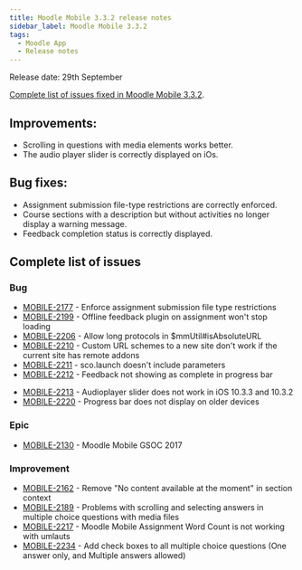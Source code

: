 ```yaml
---
title: Moodle Mobile 3.3.2 release notes
sidebar_label: Moodle Mobile 3.3.2
tags:
  - Moodle App
  - Release notes
---
```


Release date: 29th September

[Complete list of issues fixed in Moodle Mobile 3.3.2](http://moodle.atlassian.net/secure/IssueNavigator!executeAdvanced.jspa?jqlQuery=project+%3D+mobile+and+resolution+%3D+fixed+AND+fixVersion+in+%28%223.3.2%22%29).

## Improvements:

- Scrolling in questions with media elements works better.
- The audio player slider is correctly displayed on iOs.

## Bug fixes:

- Assignment submission file-type restrictions are correctly enforced.
- Course sections with a description but without activities no longer display a warning message.
- Feedback completion status is correctly displayed.

## Complete list of issues

### Bug

- [MOBILE-2177](https://moodle.atlassian.net/browse/MOBILE-2177) - Enforce assignment submission file type restrictions
- [MOBILE-2199](https://moodle.atlassian.net/browse/MOBILE-2199) - Offline feedback plugin on assignment won't stop loading
- [MOBILE-2206](https://moodle.atlassian.net/browse/MOBILE-2206) - Allow long protocols in $mmUtil#isAbsoluteURL
- [MOBILE-2210](https://moodle.atlassian.net/browse/MOBILE-2210) - Custom URL schemes to a new site don't work if the current site has remote addons
- [MOBILE-2211](https://moodle.atlassian.net/browse/MOBILE-2211) - sco.launch doesn't include parameters
- [MOBILE-2212](https://moodle.atlassian.net/browse/MOBILE-2212) - Feedback not showing as complete in progress bar
<!-- cspell:disable-next-line -->
- [MOBILE-2213](https://moodle.atlassian.net/browse/MOBILE-2213) - Audioplayer slider does not work in iOS 10.3.3 and 10.3.2
- [MOBILE-2220](https://moodle.atlassian.net/browse/MOBILE-2220) - Progress bar does not display on older devices

### Epic

- [MOBILE-2130](https://moodle.atlassian.net/browse/MOBILE-2130) - Moodle Mobile GSOC 2017

### Improvement

- [MOBILE-2162](https://moodle.atlassian.net/browse/MOBILE-2162) - Remove "No content available at the moment" in section context
- [MOBILE-2189](https://moodle.atlassian.net/browse/MOBILE-2189) - Problems with scrolling and selecting answers in multiple choice questions with media files
- [MOBILE-2217](https://moodle.atlassian.net/browse/MOBILE-2217) - Moodle Mobile Assignment Word Count is not working with umlauts
- [MOBILE-2234](https://moodle.atlassian.net/browse/MOBILE-2234) - Add check boxes to all multiple choice questions (One answer only, and Multiple answers allowed)
